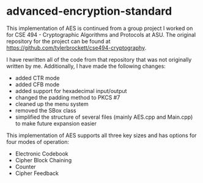 # advanced-encryption-standard

This implementation of AES is continued from a group project I worked on for CSE 494 - Cryptographic Algorithms and Protocols at ASU. The original repository for the project can be found at https://github.com/tylerbrockett/cse494-cryptography.

I have rewritten all of the code from that repository that was not originally written by me. Additionally, I have made the following changes:
- added CTR mode
- added CFB mode
- added support for hexadecimal input/output
- changed the padding method to PKCS #7
- cleaned up the menu system
- removed the SBox class
- simplified the structure of several files (mainly AES.cpp and Main.cpp) to make future expansion easier

This implementation of AES supports all three key sizes and has options for four modes of operation:
- Electronic Codebook
- Cipher Block Chaining
- Counter
- Cipher Feedback
